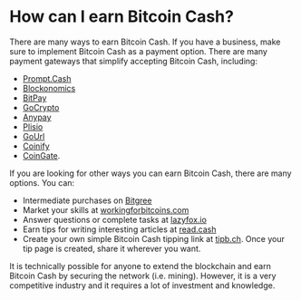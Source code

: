 # How can I earn Bitcoin Cash?


There are many ways to earn Bitcoin Cash. If you have a business, make sure to implement Bitcoin Cash as a payment option. There are many payment gateways that simplify accepting Bitcoin Cash, including:

* [Prompt.Cash](https://prompt.cash/)
* [Blockonomics](https://bch.blockonomics.co/)
* [BitPay](https://bitpay.com/)
* [GoCrypto](https://gocrypto.com/)
* [Anypay](https://anypayx.com/)
* [Plisio](https://plisio.net/)
* [GoUrl](https://gourl.io/)
* [Coinify](https://www.coinify.com/)
* [CoinGate](https://coingate.com/).


If you are looking for other ways you can earn Bitcoin Cash, there are many options. You can:

* Intermediate purchases on [Bitgree](https://www.bitgree.com/)
* Market your skills at [workingforbitcoins.com](https://workingforbitcoins.com/)
* Answer questions or complete tasks at [lazyfox.io](https://lazyfox.io/)
* Earn tips for writing interesting articles at [read.cash](https://read.cash/)
* Create your own simple Bitcoin Cash tipping link at [tipb.ch](https://tipb.ch/). Once your tip page is created, share it wherever you want.


It is technically possible for anyone to extend the blockchain and earn Bitcoin Cash by securing the network (i.e. mining). However, it is a very competitive industry and it requires a lot of investment and knowledge.